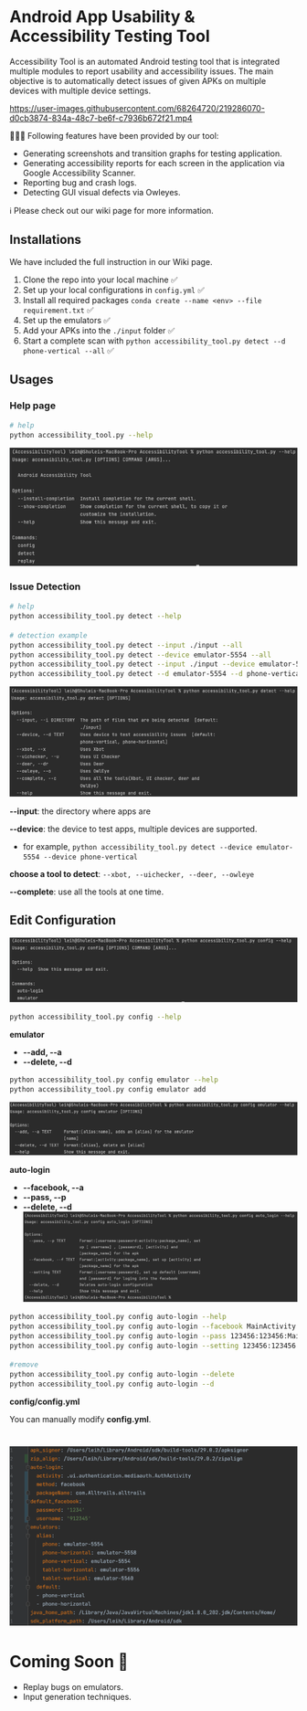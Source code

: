 # Android App Usability & Accessibility Testing Tool 
Accessibility Tool is an automated Android testing tool that is integrated multiple modules to report usability and accessibility issues. The main objective is to automatically detect issues of given APKs on multiple devices with multiple device settings.


https://user-images.githubusercontent.com/68264720/219286070-d0cb3874-834a-48c7-be6f-c7936b672f21.mp4


👨🏻‍💻 Following features have been provided by our tool:

- Generating screenshots and transition graphs for testing application.
- Generating accessibility reports for each screen in the application via Google Accessibility Scanner.
- Reporting bug and crash logs.
- Detecting GUI visual defects via Owleyes.

ℹ️ Please check out our wiki page for more information.

## Installations
We have included the full instruction in our Wiki page.

1. Clone the repo into your local machine ✅
2. Set up your local configurations in `config.yml` ✅
3. Install all required packages `conda create --name <env> --file requirement.txt` ✅
4. Set up the emulators ✅
5. Add your APKs into the `./input` folder ✅
6. Start a complete scan with `python accessibility_tool.py detect --d phone-vertical --all` ✅

## Usages
### Help page

```bash
# help
python accessibility_tool.py --help
```

![image-20220701214621933](./images/toolhelp.png)


### Issue Detection


```bash
# help
python accessibility_tool.py detect --help

# detection example
python accessibility_tool.py detect --input ./input --all
python accessibility_tool.py detect --device emulator-5554 --all
python accessibility_tool.py detect --input ./input --device emulator-5554 --xbot
python accessibility_tool.py detect --d emulator-5554 --d phone-vertical --xbot
```

![image-20220701224352948](./images/detecthelp.png)


**--input**: the directory where apps are

**--device**: the device to test apps, multiple devices are supported.

- for example, `python accessibility_tool.py detect --device emulator-5554 --device phone-vertical`

**choose a tool to detect**: `--xbot, --uichecker, --deer, --owleye`

**--complete**: use all the tools at one time.

## Edit Configuration

![image-20220701213555066](./images/confighelp.png)

```sh
python accessibility_tool.py config --help
```

**emulator**

- **--add, --a**
- **--delete, --d**

````sh
python accessibility_tool.py config emulator --help
python accessibility_tool.py config emulator add 
````

![image-20220701214506128](./images/emulatorhelp.png)

**auto-login**

- **--facebook, --a**
- **--pass, --p**
- **--delete, --d**
![img.png](images/autologin.png)

```sh
python accessibility_tool.py config auto-login --help
python accessibility_tool.py config auto-login --facebook MainActivity:package_name 
python accessibility_tool.py config auto-login --pass 123456:123456:MainActivity:package_name
python accessibility_tool.py config auto-login --setting 123456:123456 # default username and password for facebook

#remove
python accessibility_tool.py config auto-login --delete
python accessibility_tool.py config auto-login --d
```

**config/config.yml**

You can manually modify **config.yml**.

![img.png](images/config.png)
=======

# Coming Soon 🚀

- Replay bugs on emulators.
- Input generation techniques.
